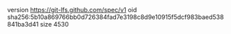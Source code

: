 version https://git-lfs.github.com/spec/v1
oid sha256:5b10a869766bb0d726384fad7e3198c8d9e10915f5dcf983baed538841ba3d41
size 4530
